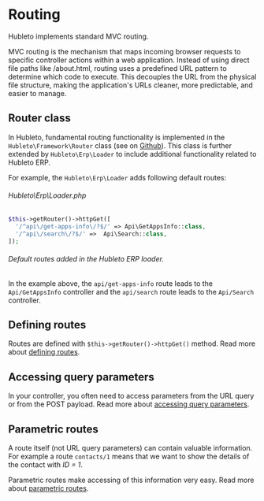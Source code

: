 # Routing

Hubleto implements standard MVC routing.

MVC routing is the mechanism that maps incoming browser requests to specific controller actions within a web application. Instead of using direct file paths like /about.html, routing uses a predefined URL pattern to determine which code to execute. This decouples the URL from the physical file structure, making the application's URLs cleaner, more predictable, and easier to manage.

## Router class

In Hubleto, fundamental routing functionality is implemented in the `Hubleto\Framework\Router` class (see on [Github](https://github.com/hubleto/framework/blob/main/src/Router.php)). This class is further extended by `Hubleto\Erp\Loader` to include additional functionality related to Hubleto ERP.

For example, the `Hubleto\Erp\Loader` adds following default routes:

###### Hubleto\Erp\Loader.php
```php
$this->getRouter()->httpGet([
  '/^api\/get-apps-info\/?$/' => Api\GetAppsInfo::class,
  '/^api\/search\/?$/' =>  Api\Search::class,
]);
```
###### Default routes added in the Hubleto ERP loader.

In the example above, the `api/get-apps-info` route leads to the `Api/GetAppsInfo` controller and the `api/search` route leads to the `Api/Search` controller.

## Defining routes

Routes are defined with `$this->getRouter()->httpGet()` method. Read more about [defining routes](routing/defining-routes).

## Accessing query parameters

In your controller, you often need to access parameters from the URL query or from the POST payload. Read more about [accessing query parameters](routing/accessing-query-parameters).

## Parametric routes

A route itself (not URL query parameters) can contain valuable information. For example a route `contacts/1` means that we want to show the details of the contact with *ID = 1*.

Parametric routes make accessing of this information very easy. Read more about [parametric routes](routing/parametric-routes).
